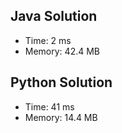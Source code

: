 ## Java Solution
- Time: 2 ms
- Memory: 42.4 MB

## Python Solution 
- Time: 41 ms
- Memory: 14.4 MB
